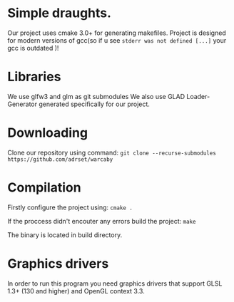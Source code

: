 # Simple draughts.

Our project uses cmake 3.0+ for generating makefiles. Project is designed for modern versions of gcc(so if u see `stderr was not defined [...]` your gcc is outdated )!

# Libraries
We use glfw3 and glm as git submodules
We also use GLAD Loader-Generator generated specifically for our project.

# Downloading
Clone our repository using command:
	 `git clone --recurse-submodules https://github.com/adrset/warcaby`

# Compilation
Firstly configure the project using:
	`cmake .`

If the proccess didn't encouter any errors build the project:
	`make`

The binary is located in build directory.
	
# Graphics drivers
In order to run this program you need graphics drivers that support GLSL 1.3+ (130 and higher) and OpenGL context 3.3.
